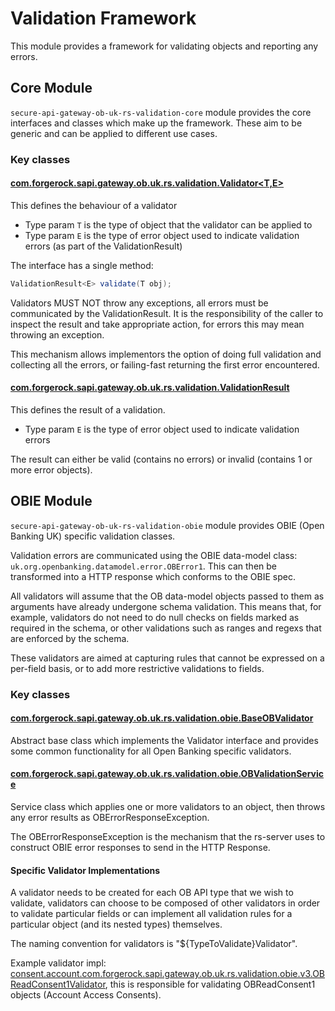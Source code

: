 # Validation Framework
This module provides a framework for validating objects and reporting any errors.

## Core Module

`secure-api-gateway-ob-uk-rs-validation-core` module provides the core interfaces and classes which make up the
framework. These aim to be generic and can be applied to different use cases.

### Key classes
#### [com.forgerock.sapi.gateway.ob.uk.rs.validation.Validator<T,E>](secure-api-gateway-ob-uk-rs-validation-core/src/main/java/com/forgerock/sapi/gateway/ob/uk/rs/validation/Validator.java)
This defines the behaviour of a validator

- Type param `T` is the type of object that the validator can be applied to
- Type param `E` is the type of error object used to indicate validation errors (as part of the ValidationResult)

The interface has a single method:
```java
ValidationResult<E> validate(T obj);
```

Validators MUST NOT throw any exceptions, all errors must be communicated by the ValidationResult. It is the responsibility
of the caller to inspect the result and take appropriate action, for errors this may mean throwing an exception.

This mechanism allows implementors the option of doing full validation and collecting all the errors, 
or failing-fast returning the first error encountered.

#### [com.forgerock.sapi.gateway.ob.uk.rs.validation.ValidationResult<E>](secure-api-gateway-ob-uk-rs-validation-core/src/main/java/com/forgerock/sapi/gateway/ob/uk/rs/validation/ValidationResult.java) 
This defines the result of a validation.

- Type param `E` is the type of error object used to indicate validation errors

The result can either be valid (contains no errors) or invalid (contains 1 or more error objects).


## OBIE Module
`secure-api-gateway-ob-uk-rs-validation-obie` module provides OBIE (Open Banking UK) specific validation classes.

Validation errors are communicated using the OBIE data-model class: `uk.org.openbanking.datamodel.error.OBError1`.
This can then be transformed into a HTTP response which conforms to the OBIE spec.

All validators will assume that the OB data-model objects passed to them as arguments have already undergone schema validation.
This means that, for example, validators do not need to do null checks on fields marked as required in the schema, or other
validations such as ranges and regexs that are enforced by the schema.

These validators are aimed at capturing rules that cannot be expressed on a per-field basis, or to add more restrictive
validations to fields.

### Key classes
#### [com.forgerock.sapi.gateway.ob.uk.rs.validation.obie.BaseOBValidator<T>](secure-api-gateway-ob-uk-rs-validation-obie/src/main/java/com/forgerock/sapi/gateway/ob/uk/rs/validation/obie/BaseOBValidator.java) 
Abstract base class which implements the Validator interface and provides some common functionality for all Open Banking specific validators.

#### [com.forgerock.sapi.gateway.ob.uk.rs.validation.obie.OBValidationService<T>](secure-api-gateway-ob-uk-rs-validation-obie/src/main/java/com/forgerock/sapi/gateway/ob/uk/rs/validation/obie/OBValidationService.java)
Service class which applies one or more validators to an object, then throws any error results as OBErrorResponseException.

The OBErrorResponseException is the mechanism that the rs-server uses to construct OBIE error responses to send in the HTTP Response.

#### Specific Validator Implementations
A validator needs to be created for each OB API type that we wish to validate, validators can choose to be composed of other validators in order
to validate particular fields or can implement all validation rules for a particular object (and its nested types) themselves.

The naming convention for validators is "${TypeToValidate}Validator".

Example validator impl: [consent.account.com.forgerock.sapi.gateway.ob.uk.rs.validation.obie.v3.OBReadConsent1Validator](secure-api-gateway-ob-uk-rs-validation-obie/src/main/java/com/forgerock/sapi/gateway/ob/uk/rs/validation/obie/account/consent/OBReadConsent1Validator.java),
this is responsible for validating OBReadConsent1 objects (Account Access Consents).